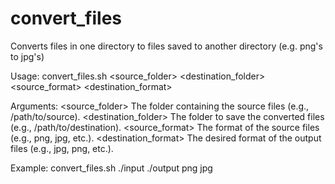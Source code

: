 # convert_files
Converts files in one directory to files saved to another directory (e.g. png's to jpg's)

Usage: convert_files.sh <source_folder> <destination_folder> <source_format> <destination_format>

Arguments:
  <source_folder>       The folder containing the source files (e.g., /path/to/source).
  <destination_folder>  The folder to save the converted files (e.g., /path/to/destination).
  <source_format>       The format of the source files (e.g., png, jpg, etc.).
  <destination_format>  The desired format of the output files (e.g., jpg, png, etc.).

Example:
  convert_files.sh ./input ./output png jpg
